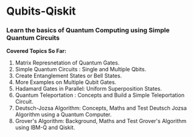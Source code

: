 # Qubits-Qiskit
### Learn the basics of Quantum Computing using Simple Quantum Circuits 

**Covered Topics So Far:**

1. Matrix Represnetation of Quantum Gates. 
2. Simple Quantum Circuits : Single and Multiple Qbits. 
3. Create Entanglement States or Bell States. 
4. More Examples on Multiple Qubit Gates.
5. Hadamard Gates in Parallel: Uniform Superposition States. 
6. Quantum Teleportation : Concepts and Build a Simple Teleportation Circuit.  
7. Deutsch-Jozsa Algorithm: Concepts, Maths and Test Deutsch Jozsa Algorithm using a Quantum Computer. 
8. Grover's Algorithm: Background, Maths and Test Grover's Algorithm using IBM-Q and Qiskit. 

